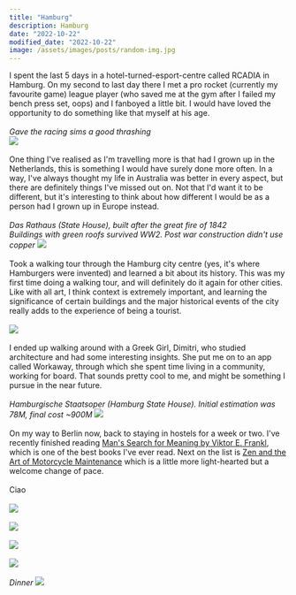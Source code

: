 ```yaml
---
title: "Hamburg"
description: Hamburg
date: "2022-10-22"
modified_date: "2022-10-22"
image: /assets/images/posts/random-img.jpg
---
```

I spent the last 5 days in a hotel-turned-esport-centre called RCADIA in Hamburg. On my second to last day there I met a pro rocket (currently my favourite game) league player (who saved me at the gym after I failed my bench press set, oops) and I fanboyed a little bit. I would have loved the opportunity to do something like that myself at his age.
\
\
*Gave the racing sims a good thrashing*
\
![](/assets/images/posts/post-05/sim.jpg)
\
\
One thing I've realised as I'm travelling more is that had I grown up in the Netherlands, this is something I would have surely done more often. In a way, I've always thought my life in Australia was better in every aspect, but there are definitely things I've missed out on. Not that I'd want it to be different, but it's interesting to think about how different I would be as a person had I grown up in Europe instead.
\
\
*Das Rathaus (State House), built after the great fire of 1842*  
*Buildings with green roofs survived WW2. Post war construction didn't use copper*
![](/assets/images/posts/post-05/state-house.jpg)
\
\
Took a walking tour through the Hamburg city centre (yes, it's where Hamburgers were invented) and learned a bit about its history. This was my first time doing a walking tour, and will definitely do it again for other cities. Like with all art, I think context is extremely important, and learning the significance of certain buildings and the major historical events of the city really adds to the experience of being a tourist.
\
\
![](/assets/images/posts/post-05/city-01.jpg)
\
\
I ended up walking around with a Greek Girl, Dimitri, who studied architecture and had some interesting insights. She put me on to an app called Workaway, through which she spent time living in a community, working for board. That sounds pretty cool to me, and might be something I pursue in the near future.
\
\
*Hamburgische Staatsoper (Hamburg State House). Initial estimation was 78M, final cost ~900M*
![](/assets/images/posts/post-05/art-place.jpg)
\
\
On my way to Berlin now, back to staying in hostels for a week or two. I've recently finished reading  [Man's Search for Meaning by Viktor E. Frankl](https://www.goodreads.com/review/show/5056774584), which is one of the best books I've ever read. Next on the list is [Zen and the Art of Motorcycle Maintenance](https://www.goodreads.com/book/show/629.Zen_and_the_Art_of_Motorcycle_Maintenance?ac=1&from_search=true&qid=YPS3jWXi9h&rank=1) which is a little more light-hearted but a welcome change of pace.
\
\
Ciao
\
\
![](/assets/images/posts/post-05/ceiling.jpg)
\
\
![](/assets/images/posts/post-05/church.jpg)
\
\
![](/assets/images/posts/post-05/city-02.jpg)
\
\
![](/assets/images/posts/post-05/me.jpg)
\
\
*Dinner*
![](/assets/images/posts/post-05/snack.jpg)
